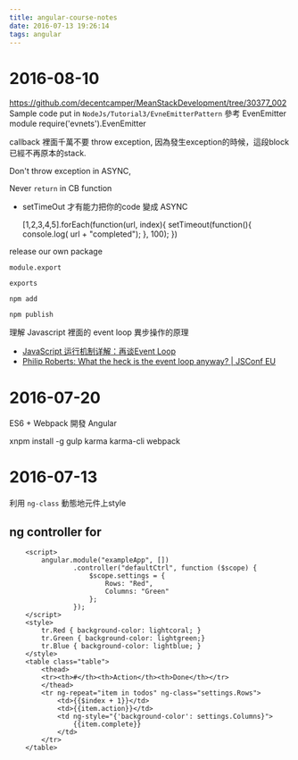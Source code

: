 ```yaml
---
title: angular-course-notes
date: 2016-07-13 19:26:14
tags: angular
---
```


# 2016-08-10

https://github.com/decentcamper/MeanStackDevelopment/tree/30377_002
Sample code put in `NodeJs/Tutorial3/EvneEmitterPattern`
參考 EvenEmitter module 
require('evnets').EvenEmitter

callback 裡面千萬不要 throw exception, 因為發生exception的時候，這段block已經不再原本的stack.

Don't throw exception in ASYNC,

Never `return` in CB function


- setTimeOut 才有能力把你的code 變成 ASYNC

    [1,2,3,4,5].forEach(function(url, index){
        setTimeout(function(){
            console.log( url + "completed");
        }, 100);
    })


release our own package

    module.export 
    
    exports

    npm add

    npm publish




理解 Javascript 裡面的 event loop 異步操作的原理

- [JavaScript 运行机制详解：再谈Event Loop](http://www.ruanyifeng.com/blog/2014/10/event-loop.html)
- [Philip Roberts: What the heck is the event loop anyway? | JSConf EU ](https://www.youtube.com/watch?v=8aGhZQkoFbQ)

# 2016-07-20

ES6 + Webpack 開發 Angular

xnpm install -g gulp karma karma-cli webpack


# 2016-07-13

利用 `ng-class` 動態地元件上style


## ng controller for

        <script>
            angular.module("exampleApp", [])
                    .controller("defaultCtrl", function ($scope) {
                        $scope.settings = {
                            Rows: "Red",
                            Columns: "Green"
                        };
                    });
        </script>
        <style>
            tr.Red { background-color: lightcoral; }
            tr.Green { background-color: lightgreen;}
            tr.Blue { background-color: lightblue; }
        </style>
        <table class="table">
            <thead>
            <tr><th>#</th><th>Action</th><th>Done</th></tr>
            </thead>
            <tr ng-repeat="item in todos" ng-class="settings.Rows">
                <td>{{$index + 1}}</td>
                <td>{{item.action}}</td>
                <td ng-style="{'background-color': settings.Columns}">
                    {{item.complete}}
                </td>
            </tr>
        </table>